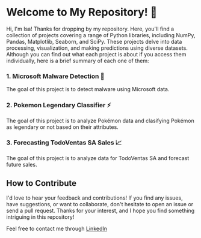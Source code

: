 # Welcome to My Repository! 🐍
Hi, I'm Isa! Thanks for dropping by my repository. 
Here, you'll find a collection of projects covering a range of Python libraries, including NumPy, Pandas, Matplotlib, Seaborn, and SciPy. These projects delve into data processing, visualization, and making predictions using diverse datasets.
Although you can find out what each project is about if you access them individually, here is a brief summary of each one of them:

### 1. Microsoft Malware Detection 🦠
The goal of this project is to detect malware using Microsoft data.

### 2. Pokemon Legendary Classifier ⚡
The goal of this project is to analyze Pokémon data and clasifying Pokémon as legendary or not based on their attributes.

### 3. Forecasting TodoVentas SA Sales 📈
The goal of this project is to analyze data for TodoVentas SA and forecast future sales.

## How to Contribute 
I'd love to hear your feedback and contributions! If you find any issues, have suggestions, or want to collaborate, don't hesitate to open an issue or send a pull request.
Thanks for your interest, and I hope you find something intriguing in this repository!

Feel free to contact me through [LinkedIn](www.linkedin.com/in/isabelgaton)
